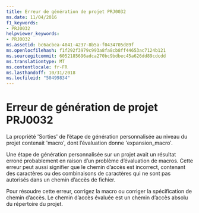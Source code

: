 ```yaml
---
title: Erreur de génération de projet PRJ0032
ms.date: 11/04/2016
f1_keywords:
- PRJ0032
helpviewer_keywords:
- PRJ0032
ms.assetid: bc6acbea-4041-4237-8b5a-f0434705d89f
ms.openlocfilehash: f1f292f3979c993a8fa8cb8ff44653ac7124b121
ms.sourcegitcommit: 6052185696adca270bc9bdbec45a626dd89cdcdd
ms.translationtype: MT
ms.contentlocale: fr-FR
ms.lasthandoff: 10/31/2018
ms.locfileid: "50499834"
---
```

# <a name="project-build-error-prj0032"></a>Erreur de génération de projet PRJ0032

La propriété 'Sorties' de l’étape de génération personnalisée au niveau du projet contenait 'macro', dont l’évaluation donne 'expansion_macro'.

Une étape de génération personnalisée sur un projet avait un résultat erroné probablement en raison d’un problème d’évaluation de macros. Cette erreur peut aussi signifier que le chemin d’accès est incorrect, contenant des caractères ou des combinaisons de caractères qui ne sont pas autorisés dans un chemin d’accès de fichier.

Pour résoudre cette erreur, corrigez la macro ou corriger la spécification de chemin d’accès. Le chemin d’accès évaluée est un chemin d’accès absolu du répertoire du projet.
